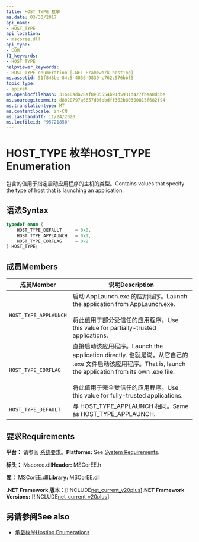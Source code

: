 ```yaml
---
title: HOST_TYPE 枚举
ms.date: 03/30/2017
api_name:
- HOST_TYPE
api_location:
- mscoree.dll
api_type:
- COM
f1_keywords:
- HOST_TYPE
helpviewer_keywords:
- HOST_TYPE enumeration [.NET Framework hosting]
ms.assetid: 51f848be-84c5-4036-9839-c762c576bbf5
topic_type:
- apiref
ms.openlocfilehash: 31640ada28af8e35554b91d5931d427fbaa8dcbe
ms.sourcegitcommit: d8020797a6657d0fbbdff362b80300815f682f94
ms.translationtype: MT
ms.contentlocale: zh-CN
ms.lasthandoff: 11/24/2020
ms.locfileid: "95721850"
---
```

# <a name="host_type-enumeration"></a><span data-ttu-id="f66dd-102">HOST_TYPE 枚举</span><span class="sxs-lookup"><span data-stu-id="f66dd-102">HOST_TYPE Enumeration</span></span>

<span data-ttu-id="f66dd-103">包含的值用于指定启动应用程序的主机的类型。</span><span class="sxs-lookup"><span data-stu-id="f66dd-103">Contains values that specify the type of host that is launching an application.</span></span>  
  
## <a name="syntax"></a><span data-ttu-id="f66dd-104">语法</span><span class="sxs-lookup"><span data-stu-id="f66dd-104">Syntax</span></span>  
  
```cpp  
typedef enum {  
    HOST_TYPE_DEFAULT     = 0x0,  
    HOST_TYPE_APPLAUNCH   = 0x1,  
    HOST_TYPE_CORFLAG     = 0x2  
} HOST_TYPE;  
```  
  
## <a name="members"></a><span data-ttu-id="f66dd-105">成员</span><span class="sxs-lookup"><span data-stu-id="f66dd-105">Members</span></span>  
  
|<span data-ttu-id="f66dd-106">成员</span><span class="sxs-lookup"><span data-stu-id="f66dd-106">Member</span></span>|<span data-ttu-id="f66dd-107">说明</span><span class="sxs-lookup"><span data-stu-id="f66dd-107">Description</span></span>|  
|------------|-----------------|  
|`HOST_TYPE_APPLAUNCH`|<span data-ttu-id="f66dd-108">启动 AppLaunch.exe 的应用程序。</span><span class="sxs-lookup"><span data-stu-id="f66dd-108">Launch the application from AppLaunch.exe.</span></span><br /><br /> <span data-ttu-id="f66dd-109">将此值用于部分受信任的应用程序。</span><span class="sxs-lookup"><span data-stu-id="f66dd-109">Use this value for partially-trusted applications.</span></span>|  
|`HOST_TYPE_CORFLAG`|<span data-ttu-id="f66dd-110">直接启动该应用程序。</span><span class="sxs-lookup"><span data-stu-id="f66dd-110">Launch the application directly.</span></span> <span data-ttu-id="f66dd-111">也就是说，从它自己的 .exe 文件启动该应用程序。</span><span class="sxs-lookup"><span data-stu-id="f66dd-111">That is, launch the application from its own .exe file.</span></span><br /><br /> <span data-ttu-id="f66dd-112">将此值用于完全受信任的应用程序。</span><span class="sxs-lookup"><span data-stu-id="f66dd-112">Use this value for fully-trusted applications.</span></span>|  
|`HOST_TYPE_DEFAULT`|<span data-ttu-id="f66dd-113">与 HOST_TYPE_APPLAUNCH 相同。</span><span class="sxs-lookup"><span data-stu-id="f66dd-113">Same as HOST_TYPE_APPLAUNCH.</span></span>|  
  
## <a name="requirements"></a><span data-ttu-id="f66dd-114">要求</span><span class="sxs-lookup"><span data-stu-id="f66dd-114">Requirements</span></span>  

 <span data-ttu-id="f66dd-115">**平台：** 请参阅 [系统要求](../../get-started/system-requirements.md)。</span><span class="sxs-lookup"><span data-stu-id="f66dd-115">**Platforms:** See [System Requirements](../../get-started/system-requirements.md).</span></span>  
  
 <span data-ttu-id="f66dd-116">**标头：** Mscoree.dll</span><span class="sxs-lookup"><span data-stu-id="f66dd-116">**Header:** MSCorEE.h</span></span>  
  
 <span data-ttu-id="f66dd-117">**库：** MSCorEE.dll</span><span class="sxs-lookup"><span data-stu-id="f66dd-117">**Library:** MSCorEE.dll</span></span>  
  
 <span data-ttu-id="f66dd-118">**.NET Framework 版本：**[!INCLUDE[net_current_v20plus](../../../../includes/net-current-v20plus-md.md)]</span><span class="sxs-lookup"><span data-stu-id="f66dd-118">**.NET Framework Versions:** [!INCLUDE[net_current_v20plus](../../../../includes/net-current-v20plus-md.md)]</span></span>  
  
## <a name="see-also"></a><span data-ttu-id="f66dd-119">另请参阅</span><span class="sxs-lookup"><span data-stu-id="f66dd-119">See also</span></span>

- [<span data-ttu-id="f66dd-120">承载枚举</span><span class="sxs-lookup"><span data-stu-id="f66dd-120">Hosting Enumerations</span></span>](hosting-enumerations.md)
